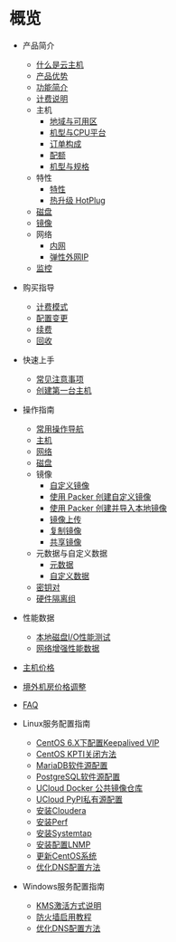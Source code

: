 # 概览

* 产品简介
    * [什么是云主机](/uhost/introduction/concept)
    * [产品优势](/uhost/introduction/advantages)
    * [功能简介](/uhost/introduction/functions)
    * [计费说明](/uhost/buy/charge)
    * 主机
        * [地域与可用区](/uhost/introduction/uhost/az)
        * [机型与CPU平台](/uhost/introduction/uhost/type_new)
        * [订单构成](/uhost/introduction/uhost/lifecycle)
        * [配额](/uhost/introduction/uhost/quota)
        * [机型与规格](/uhost/introduction/uhost/type)
    * 特性
        * [特性](/uhost/introduction/feature/feature.md)
        * [热升级 HotPlug](/uhost/introduction/feature/HotPlugFeature.md)
    * [磁盘](/uhost/introduction/disk)
    * [镜像](/uhost/introduction/image/introduction)
    * 网络
        * [内网](/uhost/introduction/network/vpc.md)
        * [弹性外网IP](/uhost/introduction/network/eip.md)
    * [监控](/uhost/introduction/monitor)
    
* 购买指导
    * [计费模式](/uhost/buy/charge)
    * [配置变更](/uhost/buy/configuration)
    * [续费](/uhost/buy/renew)
    * [回收](/uhost/buy/recycle)
    
* 快速上手
    * [常见注意事项](/uhost/newuser/tips)
    * [创建第一台主机](/uhost/newuser/briefguide)
    
* 操作指南
    * [常用操作导航](/uhost/guide/nav)
    * [主机](/uhost/guide/common)
    * [网络](/uhost/guide/network)
    * [磁盘](/uhost/guide/disk)
    * 镜像
        * [自定义镜像](/uhost/guide/image/common)
        * [使用 Packer 创建自定义镜像](/uhost/guide/image/packer)
        * [使用 Packer 创建并导入本地镜像](/uhost/guide/image/packer_import)
        * [镜像上传](/uhost/guide/image/upload_image)
        * [复制镜像](/uhost/guide/image/copy)
        * [共享镜像](/uhost/guide/image/sharingimage)
    * 元数据与自定义数据
        * [元数据](/uhost/guide/metadata/metadata-server)
        * [自定义数据](/uhost/guide/metadata/userdata) 
    * [密钥对](/uhost/guide/keypair)        
    * [硬件隔离组](/uhost/guide/isolationgroup)
    
* 性能数据
    * [本地磁盘I/O性能测试](/uhost/testdata/io_uhost)
    * [网络增强性能数据](/uhost/testdata/netenhanced)
    
* [主机价格](/uhost/price.md) 
* [境外机房价格调整](/uhost/overseas_price_adjust.md)

* [FAQ](/uhost/faq) 

* Linux服务配置指南
    * [CentOS 6.X下配置Keepalived VIP](/uhost/public/keepalived)
    * [CentOS KPTI关闭方法](/uhost/public/centos_kpti)
    * [MariaDB软件源配置](/uhost/public/mariadb)
    * [PostgreSQL软件源配置](/uhost/public/postgre)
    * [UCloud Docker 公共镜像仓库](/uhost/public/docker)
    * [UCloud PyPI私有源配置](/uhost/public/pypi)
    * [安装Cloudera](/uhost/public/cloudera)
    * [安装Perf](/uhost/public/perf)
    * [安装Systemtap](/uhost/public/systemtap)
    * [安装配置LNMP](/uhost/public/lnmp)
    * [更新CentOS系统](/uhost/public/centos_update_version)
    * [优化DNS配置方法](/uhost/public/dns_setting)
    
* Windows服务配置指南
    * [KMS激活方式说明](/uhost/windows_op/kms)
    * [防火墙启用教程](/uhost/windows_op/win_firewall)
    * [优化DNS配置方法](/uhost/windows_op/dns_setting)
    
    
